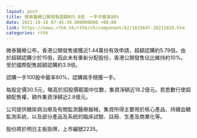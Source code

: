 ```yaml
---
layout: post
title: 微泰醫療公開發售超額約5.8倍　一手中籤率80%
date: 2021-10-18 07:45:39.000000000 +08:00
link: https://news.rthk.hk/rthk/ch/component/k2/1615647-20211018.htm
categories: rthk
---
```


微泰醫療公布，香港公開發售接獲近1.44萬份有效申請，超額認購約5.79倍。由於超額認購少於15倍，因此未有重新分配股份，香港公開發售佔比維持約10%。至於國際配售超額認購約3.9倍。

認購一手100股中籤率80%，認購兩手穩獲一手。

每股定價30.5元，略高於招股價範圍中位數，集資淨額近18.2億元。若悉數行使超額配售權，額外集資淨額近2.8億元。

公司提供糖尿病治療及有關監測醫療器械，集資所得主要用於核心產品、持續血糖監測系統，以及部分產品及系統的臨床試驗、註冊、生產及商業化等。

股份將於明日主板掛牌，上市編號2235。
